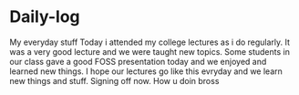 # Daily-log
My everyday stuff
Today i attended my college lectures as i do regularly.
It was a very good lecture and we were taught new topics.
Some students in our class gave a good FOSS presentation today and we enjoyed and learned new things.
I hope our lectures go like this evryday and we learn new things and stuff.
Signing off now.
How u doin bross
